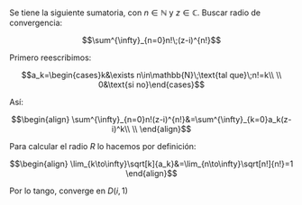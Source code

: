 
Se tiene la siguiente sumatoria, con $n\in\mathbb{N}$ y $z\in\mathbb{C}$. Buscar radio de convergencia: 

$$\sum^{\infty}_{n=0}n!\;(z-i)^{n!}$$

Primero reescribimos: 

$$a_k=\begin{cases}k&\exists n\in\mathbb{N}\;\text{tal que}\;n!=k\\  \\
0&\text{si no}\end{cases}$$

Así: 

$$\begin{align}
\sum^{\infty}_{n=0}n!(z-i)^{n!}&=\sum^{\infty}_{k=0}a_k(z-i)^k\\  \\
\end{align}$$

Para calcular el radio $R$ lo hacemos por definición: 

$$\begin{align}
\lim_{k\to\infty}\sqrt[k]{a_k}&=\lim_{n\to\infty}\sqrt[n!]{n!}=1
\end{align}$$

Por lo tango, converge en $D(i,1)$